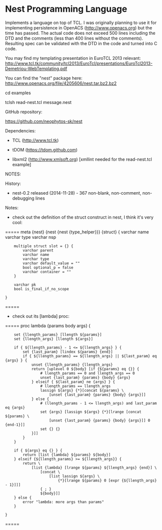 Nest Programming Language
=========================

Implements a language on top of TCL. I was originally planning to use it for implementing persistence in OpenACS
(http://www.openacs.org) but the time has passed. The actual code does not exceed 500 lines including the DTD and 
the comments (less than 400 lines without the comments). Resulting spec can be validated with the DTD in the code 
and turned into C code.

You may find my templating presentation in EuroTCL 2013 relevant:
http://www.tcl.tk/community/tcl2013/EuroTcl/presentations/EuroTcl2013-Demetriou-WebTemplating.pdf

You can find the "nest" package here:
http://www.openacs.org/file/4205606/nest.tar.bz2.bz2


cd examples

tclsh read-nest.tcl message.nest



GitHub repository:

https://github.com/neophytos-sk/nest


Dependencies: 

* TCL (http://www.tcl.tk)

* tDOM (https://tdom.github.com)

* libxml2 (http://www.xmlsoft.org) [xmllint needed for the read-nest.tcl example]

NOTES:


History:

* nest-0.2 released (2014-11-28) - 367 non-blank, non-comment, non-debugging lines

Notes:

* check out the definition of the struct construct in nest, I think it's very cool:

=====
    meta {nest} {nest {nest {type_helper}}} {struct} {
        varchar name
        varchar type
        varchar nsp

        multiple struct slot = {} {
            varchar parent
            varchar name
            varchar type
            varchar default_value = ""
            bool optional_p = false
            varchar container = ""
        }

        varchar pk
        bool is_final_if_no_scope

    }
=====

* check out its [lambda] proc:

=====
    proc lambda {params body args} {

        set {llength_params} [llength ${params}]
        set {llength_args} [llength ${args}]

        if { ${llength_params} - 1 <= ${llength_args} } {
            set {last_param} [lindex ${params} {end}]
            if { ${llength_params} == ${llength_args} || ${last_param} eq {args} } {
                unset {llength_params} {llength_args}
                return [uplevel 0 ${body} [if {${params} eq {}} {
                    # llength_params == 0 and llength_args == 0
                    unset {last_param} {params} {body} {args}
                } elseif { ${last_param} ne {args} } {
                    # llength_params == llength_args
                    lassign ${args} {*}[concat ${params} \
                        [unset {last_param} {params} {body} {args}]]
                } else {
                    # (llength_params - 1 <= llength_args) and last_param eq {args}
                    set {args} [lassign ${args} {*}[lrange [concat ${params} \
                        [unset {last_param} {params} {body} {args}]] 0 {end-1}]]
                    set {} {}
                }]]
            }
        }

        if { ${args} eq {} } {
            return [list {lambda} ${params} ${body}]
        } elseif {${llength_params} >= ${llength_args}} {
            return \
                [list {lambda} [lrange ${params} ${llength_args} {end}] \
                    [concat \
                        [list lassign ${args} \
                            {*}[lrange ${params} 0 [expr {${llength_args} - 1}]]] 
                    { ; } 
                    ${body}]]
        } else {
            error "lambda: more args than params"
        }

    } 
=====

 
